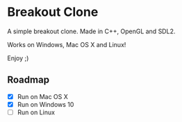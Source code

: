 # Breakout Clone

A simple breakout clone. Made in C++, OpenGL and SDL2.

Works on Windows, Mac OS X and Linux!

Enjoy ;)

## Roadmap

- [X] Run on Mac OS X
- [X] Run on Windows 10
- [ ] Run on Linux